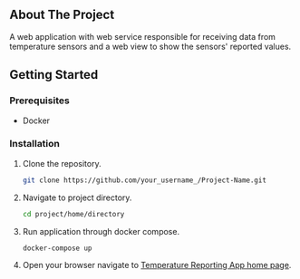 ## About The Project

A web application with web service responsible for receiving data from temperature sensors and a web view to show the sensors' reported values.

## Getting Started

### Prerequisites

* Docker

### Installation

1. Clone the repository.
   ```sh
   git clone https://github.com/your_username_/Project-Name.git
   ```
2. Navigate to project directory.
   ```sh
   cd project/home/directory
   ```
4. Run application through docker compose.
   ```sh
   docker-compose up
   ```
5. Open your browser navigate to [Temperature Reporting App home page](http://localhost:8055).